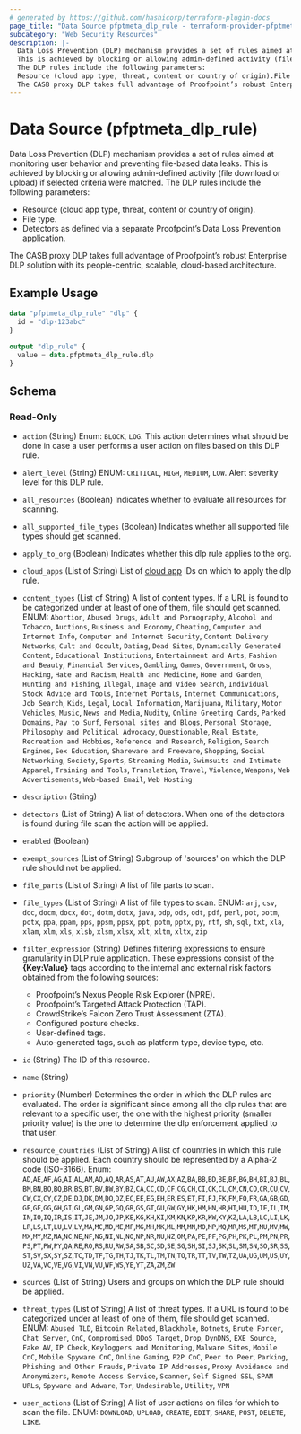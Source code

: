 ```yaml
---
# generated by https://github.com/hashicorp/terraform-plugin-docs
page_title: "Data Source pfptmeta_dlp_rule - terraform-provider-pfptmeta"
subcategory: "Web Security Resources"
description: |-
  Data Loss Prevention (DLP) mechanism provides a set of rules aimed at monitoring user behavior and preventing file-based data leaks.
  This is achieved by blocking or allowing admin-defined activity (file download or upload) if selected criteria were matched.
  The DLP rules include the following parameters:
  Resource (cloud app type, threat, content or country of origin).File type.Detectors as defined via a separate Proofpoint’s Data Loss Prevention application.
  The CASB proxy DLP takes full advantage of Proofpoint’s robust Enterprise DLP solution with its people-centric, scalable, cloud-based architecture.
---
```


# Data Source (pfptmeta_dlp_rule)

Data Loss Prevention (DLP) mechanism provides a set of rules aimed at monitoring user behavior and preventing file-based data leaks.
This is achieved by blocking or allowing admin-defined activity (file download or upload) if selected criteria were matched.
The DLP rules include the following parameters:

- Resource (cloud app type, threat, content or country of origin).
- File type.
- Detectors as defined via a separate Proofpoint’s Data Loss Prevention application.

The CASB proxy DLP takes full advantage of Proofpoint’s robust Enterprise DLP solution with its people-centric, scalable, cloud-based architecture.

## Example Usage

```terraform
data "pfptmeta_dlp_rule" "dlp" {
  id = "dlp-123abc"
}

output "dlp_rule" {
  value = data.pfptmeta_dlp_rule.dlp
}
```

<!-- schema generated by tfplugindocs -->
## Schema

### Read-Only

- `action` (String) Enum: `BLOCK`, `LOG`.
This action determines what should be done in case a user performs a user action on files based on this DLP rule.
- `alert_level` (String) ENUM: `CRITICAL`, `HIGH`, `MEDIUM`, `LOW`. Alert severity level for this DLP rule.
- `all_resources` (Boolean) Indicates whether to evaluate all resources for scanning.
- `all_supported_file_types` (Boolean) Indicates whether all supported file types should get scanned.
- `apply_to_org` (Boolean) Indicates whether this dlp rule applies to the org.
- `cloud_apps` (List of String) List of [cloud app](https://registry.terraform.io/providers/nsofnetworks/pfptmeta/latest/docs/resources/cloud_app) IDs on which to apply the dlp rule.
- `content_types` (List of String) A list of content types. If a URL is found to be categorized under at least of one of them, file should get scanned. ENUM: `Abortion`, `Abused Drugs`, `Adult and Pornography`, `Alcohol and Tobacco`, `Auctions`, `Business and Economy`, `Cheating`, `Computer and Internet Info`, `Computer and Internet Security`, `Content Delivery Networks`, `Cult and Occult`, `Dating`, `Dead Sites`, `Dynamically Generated Content`, `Educational Institutions`, `Entertainment and Arts`, `Fashion and Beauty`, `Financial Services`, `Gambling`, `Games`, `Government`, `Gross`, `Hacking`, `Hate and Racism`, `Health and Medicine`, `Home and Garden`, `Hunting and Fishing`, `Illegal`, `Image and Video Search`, `Individual Stock Advice and Tools`, `Internet Portals`, `Internet Communications`, `Job Search`, `Kids`, `Legal`, `Local Information`, `Marijuana`, `Military`, `Motor Vehicles`, `Music`, `News and Media`, `Nudity`, `Online Greeting Cards`, `Parked Domains`, `Pay to Surf`, `Personal sites and Blogs`, `Personal Storage`, `Philosophy and Political Advocacy`, `Questionable`, `Real Estate`, `Recreation and Hobbies`, `Reference and Research`, `Religion`, `Search Engines`, `Sex Education`, `Shareware and Freeware`, `Shopping`, `Social Networking`, `Society`, `Sports`, `Streaming Media`, `Swimsuits and Intimate Apparel`, `Training and Tools`, `Translation`, `Travel`, `Violence`, `Weapons`, `Web Advertisements`, `Web-based Email`, `Web Hosting`
- `description` (String)
- `detectors` (List of String) A list of detectors. When one of the detectors is found during file scan the action will be applied.
- `enabled` (Boolean)
- `exempt_sources` (List of String) Subgroup of 'sources' on which the DLP rule should not be applied.
- `file_parts` (List of String) A list of file parts to scan.
- `file_types` (List of String) A list of file types to scan. ENUM: `arj`, `csv`, `doc`, `docm`, `docx`, `dot`, `dotm`, `dotx`, `java`, `odp`, `ods`, `odt`, `pdf`, `perl`, `pot`, `potm`, `potx`, `ppa`, `ppam`, `pps`, `ppsm`, `ppsx`, `ppt`, `pptm`, `pptx`, `py`, `rtf`, `sh`, `sql`, `txt`, `xla`, `xlam`, `xlm`, `xls`, `xlsb`, `xlsm`, `xlsx`, `xlt`, `xltm`, `xltx`, `zip`
- `filter_expression` (String) Defines filtering expressions to ensure granularity in DLP rule application.
These expressions consist of the **{Key:Value}** tags according to the internal and external risk factors obtained from the following sources:

	- Proofpoint’s Nexus People Risk Explorer (NPRE).
	- Proofpoint’s Targeted Attack Protection (TAP).
	- CrowdStrike’s Falcon Zero Trust Assessment (ZTA).
	- Configured posture checks.
	- User-defined tags.
	- Auto-generated tags, such as platform type, device type, etc.
- `id` (String) The ID of this resource.
- `name` (String)
- `priority` (Number) Determines the order in which the DLP rules are evaluated. The order is significant since among all the dlp rules that are relevant to a specific user, the one with the highest priority (smaller priority value) is the one to determine the dlp enforcement applied to that user.
- `resource_countries` (List of String) A list of countries in which this rule should be applied. Each country should be represented by a Alpha-2 code (ISO-3166). Enum: `AD`,`AE`,`AF`,`AG`,`AI`,`AL`,`AM`,`AO`,`AQ`,`AR`,`AS`,`AT`,`AU`,`AW`,`AX`,`AZ`,`BA`,`BB`,`BD`,`BE`,`BF`,`BG`,`BH`,`BI`,`BJ`,`BL`,`BM`,`BN`,`BO`,`BQ`,`BR`,`BS`,`BT`,`BV`,`BW`,`BY`,`BZ`,`CA`,`CC`,`CD`,`CF`,`CG`,`CH`,`CI`,`CK`,`CL`,`CM`,`CN`,`CO`,`CR`,`CU`,`CV`,`CW`,`CX`,`CY`,`CZ`,`DE`,`DJ`,`DK`,`DM`,`DO`,`DZ`,`EC`,`EE`,`EG`,`EH`,`ER`,`ES`,`ET`,`FI`,`FJ`,`FK`,`FM`,`FO`,`FR`,`GA`,`GB`,`GD`,`GE`,`GF`,`GG`,`GH`,`GI`,`GL`,`GM`,`GN`,`GP`,`GQ`,`GR`,`GS`,`GT`,`GU`,`GW`,`GY`,`HK`,`HM`,`HN`,`HR`,`HT`,`HU`,`ID`,`IE`,`IL`,`IM`,`IN`,`IO`,`IQ`,`IR`,`IS`,`IT`,`JE`,`JM`,`JO`,`JP`,`KE`,`KG`,`KH`,`KI`,`KM`,`KN`,`KP`,`KR`,`KW`,`KY`,`KZ`,`LA`,`LB`,`LC`,`LI`,`LK`,`LR`,`LS`,`LT`,`LU`,`LV`,`LY`,`MA`,`MC`,`MD`,`ME`,`MF`,`MG`,`MH`,`MK`,`ML`,`MM`,`MN`,`MO`,`MP`,`MQ`,`MR`,`MS`,`MT`,`MU`,`MV`,`MW`,`MX`,`MY`,`MZ`,`NA`,`NC`,`NE`,`NF`,`NG`,`NI`,`NL`,`NO`,`NP`,`NR`,`NU`,`NZ`,`OM`,`PA`,`PE`,`PF`,`PG`,`PH`,`PK`,`PL`,`PM`,`PN`,`PR`,`PS`,`PT`,`PW`,`PY`,`QA`,`RE`,`RO`,`RS`,`RU`,`RW`,`SA`,`SB`,`SC`,`SD`,`SE`,`SG`,`SH`,`SI`,`SJ`,`SK`,`SL`,`SM`,`SN`,`SO`,`SR`,`SS`,`ST`,`SV`,`SX`,`SY`,`SZ`,`TC`,`TD`,`TF`,`TG`,`TH`,`TJ`,`TK`,`TL`,`TM`,`TN`,`TO`,`TR`,`TT`,`TV`,`TW`,`TZ`,`UA`,`UG`,`UM`,`US`,`UY`,`UZ`,`VA`,`VC`,`VE`,`VG`,`VI`,`VN`,`VU`,`WF`,`WS`,`YE`,`YT`,`ZA`,`ZM`,`ZW`
- `sources` (List of String) Users and groups on which the DLP rule should be applied.
- `threat_types` (List of String) A list of threat types. If a URL is found to be categorized under at least of one of them, file should get scanned. ENUM: `Abused TLD`, `Bitcoin Related`, `Blackhole`, `Botnets`, `Brute Forcer`, `Chat Server`, `CnC`, `Compromised`, `DDoS Target`, `Drop`, `DynDNS`, `EXE Source`, `Fake AV`, `IP Check`, `Keyloggers and Monitoring`, `Malware Sites`, `Mobile CnC`, `Mobile Spyware CnC`, `Online Gaming`, `P2P CnC`, `Peer to Peer`, `Parking`, `Phishing and Other Frauds`, `Private IP Addresses`, `Proxy Avoidance and Anonymizers`, `Remote Access Service`, `Scanner`, `Self Signed SSL`, `SPAM URLs`, `Spyware and Adware`, `Tor`, `Undesirable`, `Utility`, `VPN`
- `user_actions` (List of String) A list of user actions on files for which to scan the file. ENUM: `DOWNLOAD`, `UPLOAD`, `CREATE`, `EDIT`, `SHARE`, `POST`, `DELETE`, `LIKE`.
